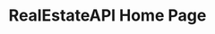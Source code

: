 ---
title: RealEstateAPI Home Page
fullscreen: false
hidden: true
metadata:
  title: ''
  description: ''
---